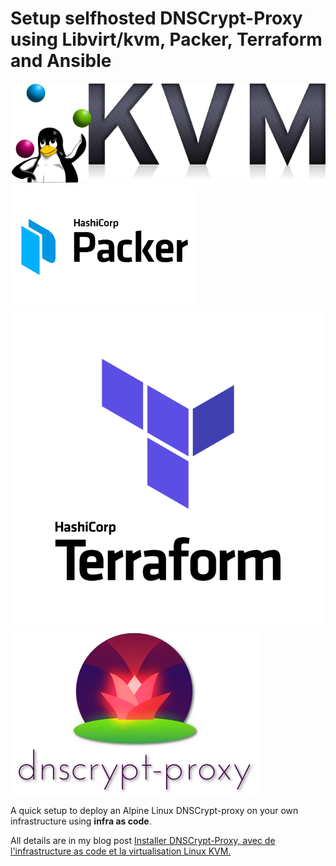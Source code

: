 # Setup selfhosted DNSCrypt-Proxy using Libvirt/kvm, Packer, Terraform and Ansible

![](img/kvm.png) ![](img/Packer.png) ![](img/Terraform.png) ![](img/Dnscrypt-proxy.png)


A quick setup to deploy an Alpine Linux DNSCrypt-proxy on your own infrastructure using **infra as code**.

All details are in my blog post [Installer DNSCrypt-Proxy, avec de l'infrastructure as code et la virtualisation Linux KVM.](https://www.it-wars.com/posts/devops/iac-packer-terraform-ansible-libvirt-dnscrypt/)
